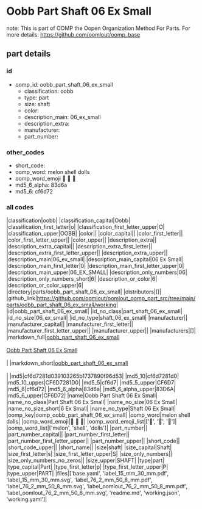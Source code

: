 # Oobb Part Shaft 06 Ex Small  

note: This is part of OOMP the Oopen Organization Method For Parts. For more details: https://github.com/oomlout/oomp_base

##  part details





### id
* oomp_id: oobb_part_shaft_06_ex_small
  * classification: oobb
  * type: part
  * size: shaft
  * color: 
  * description_main: 06_ex_small
  * description_extra: 
  * manufacturer: 
  * part_number: 

### other_codes
* short_code: 
* oomp_word: melon shell dolls
* oomp_word_emoji :melon: :shell: :dolls:
* md5_6_alpha: 83d6a
* md5_6: cf6d72

### all codes 
|classification|oobb|
|classification_capital|Oobb|
|classification_first_letter|o|
|classification_first_letter_upper|O|
|classification_upper|OOBB|
|color||
|color_capital||
|color_first_letter||
|color_first_letter_upper||
|color_upper||
|description_extra||
|description_extra_capital||
|description_extra_first_letter||
|description_extra_first_letter_upper||
|description_extra_upper||
|description_main|06_ex_small|
|description_main_capital|06 Ex Small|
|description_main_first_letter|0|
|description_main_first_letter_upper|0|
|description_main_upper|06_EX_SMALL|
|description_only_numbers|06|
|description_only_numbers_short|6|
|description_or_color|6|
|description_or_color_upper|6|
|directory|parts/oobb_part_shaft_06_ex_small|
|distributors|[]|
|github_link|https://github.com/oomlout/oomlout_oomp_part_src/tree/main/parts/oobb_part_shaft_06_ex_small/working|
|id|oobb_part_shaft_06_ex_small|
|id_no_class|part_shaft_06_ex_small|
|id_no_size|06_ex_small|
|id_no_type|shaft_06_ex_small|
|manufacturer||
|manufacturer_capital||
|manufacturer_first_letter||
|manufacturer_first_letter_upper||
|manufacturer_upper||
|manufacturers|[]|
|markdown_full|[oobb_part_shaft_06_ex_small](https://github.com/oomlout/oomlout_oomp_part_src/tree/main/parts/oobb_part_shaft_06_ex_small/working)<br>[](https://github.com/oomlout/oomlout_oomp_part_src/tree/main/parts/oobb_part_shaft_06_ex_small/working)<br>[Oobb Part Shaft 06 Ex Small](https://github.com/oomlout/oomlout_oomp_part_src/tree/main/parts/oobb_part_shaft_06_ex_small/working)<br><br>|
|markdown_short|[oobb_part_shaft_06_ex_small](https://github.com/oomlout/oomlout_oomp_part_src/tree/main/parts/oobb_part_shaft_06_ex_small/working)<br><br>|
|md5|cf6d7281d039103265b1737890f96d53|
|md5_10|cf6d7281d0|
|md5_10_upper|CF6D7281D0|
|md5_5|cf6d7|
|md5_5_upper|CF6D7|
|md5_6|cf6d72|
|md5_6_alpha|83d6a|
|md5_6_alpha_upper|83D6A|
|md5_6_upper|CF6D72|
|name|Oobb Part Shaft 06 Ex Small|
|name_no_class|Part Shaft 06 Ex Small|
|name_no_size|06 Ex Small|
|name_no_size_short|6 Ex Small|
|name_no_type|Shaft 06 Ex Small|
|oomp_key|oomp_oobb_part_shaft_06_ex_small|
|oomp_word|melon shell dolls|
|oomp_word_emoji|:melon: :shell: :dolls:|
|oomp_word_emoji_list|[':melon:', ':shell:', ':dolls:']|
|oomp_word_list|['melon', 'shell', 'dolls']|
|part_number||
|part_number_capital||
|part_number_first_letter||
|part_number_first_letter_upper||
|part_number_upper||
|short_code||
|short_code_upper||
|short_name||
|size|shaft|
|size_capital|Shaft|
|size_first_letter|s|
|size_first_letter_upper|S|
|size_only_numbers||
|size_only_numbers_no_zeros||
|size_upper|SHAFT|
|type|part|
|type_capital|Part|
|type_first_letter|p|
|type_first_letter_upper|P|
|type_upper|PART|
|files|['base.yaml', 'label_15_mm_30_mm.pdf', 'label_15_mm_30_mm.svg', 'label_76_2_mm_50_8_mm.pdf', 'label_76_2_mm_50_8_mm.svg', 'label_oomlout_76_2_mm_50_8_mm.pdf', 'label_oomlout_76_2_mm_50_8_mm.svg', 'readme.md', 'working.json', 'working.yaml']|
